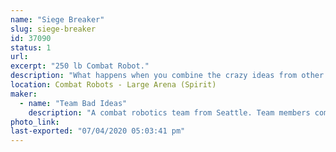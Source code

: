 ```yaml
---
name: "Siege Breaker"
slug: siege-breaker
id: 37090
status: 1
url: 
excerpt: "250 lb Combat Robot."
description: "What happens when you combine the crazy ideas from other builders all into one robot? This robot uses designs inspired by Charles Guan with Overhaul, Will Bales with Hypershock, Greedy snake from King of Bots, and my own take on magnetic traction drive."
location: Combat Robots - Large Arena (Spirit)
maker:
  - name: "Team Bad Ideas"
    description: "A combat robotics team from Seattle. Team members compete with the robot 'WAR Hawk' on the TV show BattleBots. We strive to meld art and engineering in fighting robots both look good and pack a punch."
photo_link: 
last-exported: "07/04/2020 05:03:41 pm"
---
```

